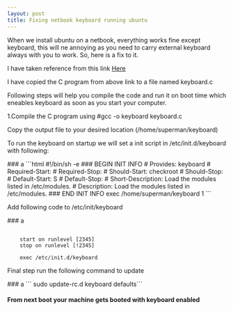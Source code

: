 ```yaml
---
layout: post
title: Fixing netbook keyboard running ubuntu
---
```

<p class="message">
When we install ubuntu on a netbook, everything works fine except keyboard, this will ne annoying as you need to carry external keyboard always with you to work. So, here is a fix to it.
</p>
<p>
I have taken reference from this link <a href="http://blog.yjl.im/2010/08/disable-laptop-ps2-at-keyboard-i8042.html">Here</a>
</p><p>I have copied the C program from above link to a file named keyboard.c
</p>
<p>Following steps will help you compile the code and run it on boot time which eneables keyboard as soon as you start your computer.

<p>1.Compile the C program using #gcc -o keyboard keyboard.c</p>
<p>Copy the output file to your desired location (/home/superman/keyboard)
</p><p>To run the keyboard on startup we will set a init script in /etc/init.d/keyboard with following:</p>
### a
```html #!/bin/sh -e
	### BEGIN INIT INFO
	# Provides:          keyboard
	# Required-Start:    
	# Required-Stop:     
	# Should-Start:      checkroot
	# Should-Stop:
	# Default-Start:     S
	# Default-Stop:
	# Short-Description: Load the modules listed in /etc/modules.
	# Description:       Load the modules listed in /etc/modules.
	### END INIT INFO
	exec /home/superman/keyboard 1
```
<p>Add following code to /etc/init/keyboard</p>
### a

``` description	"Fixing keyboard issue in lenovo ideapad"

	start on runlevel [2345]
	stop on runlevel [!2345]

	exec /etc/init.d/keyboard
```
<p> Final step run the following command to update </p>
### a
``` sudo update-rc.d keyboard defaults``` 

#### From next boot your machine gets booted with keyboard enabled
